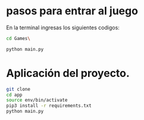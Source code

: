 # pasos para entrar al juego
En la terminal ingresas los siguientes codigos:

``` sh
cd Games\

python main.py
```

# Aplicación del proyecto.
``` sh
git clone 
cd app
source env/bin/activate
pip3 install -r requirements.txt
python main.py
```

